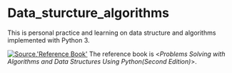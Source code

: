 # Data_sturcture_algorithms
This is personal practice and learning on data structure and algorithms implemented with Python 3.

[![Source](https://img.shields.io/badge/Source-Book-blue.svg),'Reference Book'](https://runestone.academy/ns/books/published/pythonds/index.html 'Source')
The reference book is <*Problems Solving with Algorithms and Data Structures Using Python(Second Edition)*>.

